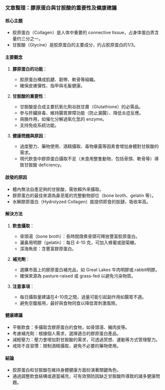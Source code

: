 ### 文章整理：膠原蛋白與甘胺酸的重要性及健康建議

#### 核心主題
- 胶原蛋白（Collagen）是人体中重要的 connective tissue，占身体蛋白质含量约三分之一。
- 甘胺酸（Glycine）是胶原蛋白的主要成分，约占胶原蛋白的1/3。

#### 主要觀念
1. **膠原蛋白的功能**：
   - 胶原蛋白構成肌腱、韌帶、軟骨等組織。
   - 確保皮膚彈性、指甲與毛髮健康。

2. **甘胺酸的重要性**：
   - 甘胺酸是合成主要抗氧化劑谷胱甘肅（Glutathione）的必需品。
   - 參与肝臟排毒、維持腸胃屏障功能（防止漏腸）、降低炎症反應。
   - 與酶作用，如催化分解過氧化氫的 enzyme。
   - 支持免疫系統功能。

3. **健康問題與原因**：
   - 過度壓力、藥物使用、酒精攝取、毒物暴露等因素會增加身體對甘胺酸的需求。
   - 現代飲食中膠原蛋白攝取不足（未食用整隻動物，包括骨頭、軟骨等）導致甘胺酸 deficiency。

#### 啟發的原因
- 體內無法自產足夠的甘胺酸，需依賴外來攝取。
- 膠原蛋白的最佳來源為鼻至尾的完整動物部位（bone broth、gelatin 等）。
- 水解膠原蛋白（Hydrolyzed Collagen）能提供即食的肽鏈，吸收率高。

#### 解決方法
1. **飲食攝取**：
   - 骨頭湯（bone broth）：長時間燉煮骨頭可釋放豐富胶原蛋白。
   - 灑鼻用明膠（gelatin）：每日 4-10 克，可加入蜂蜜或甜菊糖。
   - 深海魚皮：含豐富膠原蛋白。

2. **補充劑**：
   - 選購市面上的膠原蛋白補充品，如 Great Lakes 牛肉明膠或.rabbit明膠。
   - 確保來源為 pasture-raised 或 grass-fed 以避免污染物質。

3. **注意事項**：
   - 每日攝取量建議在4-10克之間，過量可能引起副作用如腸胃不適。
   - 避免空腹服用，最好與食物同食以降低胃刺激風險。

#### 健康建議
- 平衡飲食：多攝取含膠原蛋白的食物，如骨頭湯、豬肉皮等。
- 考慮補充劑：根據個人需求，選擇適合的膠原蛋白產品。
- 減輕壓力：壓力會增加對甘胺酸的需求，可透過冥想、運動等方式管理壓力。
- 戒除不良習慣：限制酒精攝取，避免不必要的藥物使用。

#### 結論
- 胶原蛋白和甘胺酸在維持身體健康方面扮演著關鍵角色。
- 通過調整飲食結構或適當補充，可有效預防因缺乏甘胺酸所導致的諸多健康問題。